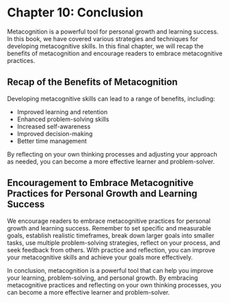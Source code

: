 Chapter 10: Conclusion
======================

Metacognition is a powerful tool for personal growth and learning success. In this book, we have covered various strategies and techniques for developing metacognitive skills. In this final chapter, we will recap the benefits of metacognition and encourage readers to embrace metacognitive practices.

Recap of the Benefits of Metacognition
--------------------------------------

Developing metacognitive skills can lead to a range of benefits, including:

* Improved learning and retention
* Enhanced problem-solving skills
* Increased self-awareness
* Improved decision-making
* Better time management

By reflecting on your own thinking processes and adjusting your approach as needed, you can become a more effective learner and problem-solver.

Encouragement to Embrace Metacognitive Practices for Personal Growth and Learning Success
-----------------------------------------------------------------------------------------

We encourage readers to embrace metacognitive practices for personal growth and learning success. Remember to set specific and measurable goals, establish realistic timeframes, break down larger goals into smaller tasks, use multiple problem-solving strategies, reflect on your process, and seek feedback from others. With practice and reflection, you can improve your metacognitive skills and achieve your goals more effectively.

In conclusion, metacognition is a powerful tool that can help you improve your learning, problem-solving, and personal growth. By embracing metacognitive practices and reflecting on your own thinking processes, you can become a more effective learner and problem-solver.
